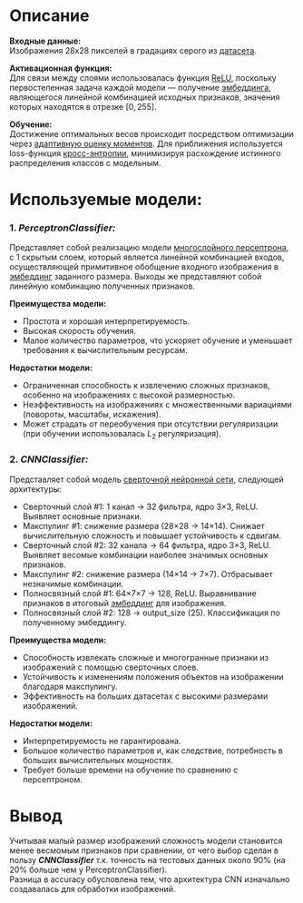 # Описание

**Входные данные:**  
Изображения 28x28 пикселей в градациях серого из [датасета](https://www.kaggle.com/datasets/datamunge/sign-language-mnist/data).  

**Активационная функция:**  
Для связи между слоями использовалась функция [ReLU](https://en.wikipedia.org/wiki/Rectifier_(neural_networks)), поскольку первостепенная задача каждой модели — получение [эмбеддинга](https://habr.com/ru/companies/wunderfund/articles/590651/), являющегося линейной комбинацией исходных признаков, значения которых находятся в отрезке $[0,255]$.  

**Обучение:**  
Достижение оптимальных весов происходит посредством оптимизации через [адаптивную оценку моментов](https://ru.wikipedia.org/wiki/%D0%A1%D1%82%D0%BE%D1%85%D0%B0%D1%81%D1%82%D0%B8%D1%87%D0%B5%D1%81%D0%BA%D0%B8%D0%B9_%D0%B3%D1%80%D0%B0%D0%B4%D0%B8%D0%B5%D0%BD%D1%82%D0%BD%D1%8B%D0%B9_%D1%81%D0%BF%D1%83%D1%81%D0%BA#Adam). Для приближения используется loss-функция [кросс-энтропии](https://translated.turbopages.org/proxy_u/en-ru.ru.da24c7ee-679e1856-687f88ba-74722d776562/https/en.wikipedia.org/wiki/Cross-entropy?), минимизируя расхождение истинного распределения классов с модельным.

# Используемые модели:

### 1. ***PerceptronClassifier:***
Представляет собой реализацию модели [многослойного персептрона](https://ru.wikipedia.org/wiki/%D0%9F%D0%B5%D1%80%D1%86%D0%B5%D0%BF%D1%82%D1%80%D0%BE%D0%BD), с 1 скрытым слоем, который является линейной комбинацией входов, осуществляющей примитивное обобщение входного изображения в [эмбеддинг](https://habr.com/ru/companies/wunderfund/articles/590651/) заданного размера. Выходы же представляют собой линейную комбинацию полученных признаков.

**Преимущества модели:**  
- Простота и хорошая интерпретируемость.
- Высокая скорость обучения.  
- Малое количество параметров, что ускоряет обучение и уменьшает требования к вычислительным ресурсам. 

**Недостатки модели:**  
- Ограниченная способность к извлечению сложных признаков, особенно на изображениях с высокой размерностью.  
- Неэффективность на изображениях с множественными вариациями (повороты, масштабы, искажения).  
- Может страдать от переобучения при отсутствии регуляризации (при обучении использовалась $L_2$ регуляризация).

### 2. ***CNNClassifier:***
Представляет собой модель [сверточной нейронной сети](https://ru.wikipedia.org/wiki/%D0%A1%D0%B2%D1%91%D1%80%D1%82%D0%BE%D1%87%D0%BD%D0%B0%D1%8F_%D0%BD%D0%B5%D0%B9%D1%80%D0%BE%D0%BD%D0%BD%D0%B0%D1%8F_%D1%81%D0%B5%D1%82%D1%8C), следующей архитектуры:
- Сверточный слой #1: 1 канал $\rightarrow$ 32 фильтра, ядро 3×3, ReLU. Выявляет основные признаки.
- Макспулинг #1: снижение размера (28×28 $\rightarrow$ 14×14). Снижает вычислительную сложность и повышает устойчивость к сдвигам.
- Сверточный слой #2: 32 канала $\rightarrow$ 64 фильтра, ядро 3×3, ReLU. Выявляет весомые комбинации наиболее значимых основных признаков.
- Макспулинг #2: снижение размера (14×14 $\rightarrow$ 7×7). Отбрасывает незначимые комбинации.
- Полносвязный слой #1: 64×7×7 $\rightarrow$ 128, ReLU. Выравнивание признаков в итоговый [эмбеддинг](https://habr.com/ru/companies/wunderfund/articles/590651/) для изображения.
- Полносвязный слой #2: 128 $\rightarrow$ output_size (25). Классификация по полученному эмбеддингу.

**Преимущества модели:**  
- Способность извлекать сложные и многогранные признаки из изображений с помощью сверточных слоев.
- Устойчивость к изменениям положения объектов на изображении благодаря макспулингу.
- Эффективность на больших датасетах с высокими размерами изображений.

**Недостатки модели:**  
- Интерпретируемость не гарантирована.
- Большое количество параметров и, как следствие, потребность в больших вычислительных мощностях.
- Требует больше времени на обучение по сравнению с персептроном.

# Вывод 
Учитывая малый размер изображений сложность модели становится менее весмомым признаков при сравнении, от чего выбор сделан в пользу ***CNNClassifier*** т.к. точность на тестовых данных около 90% (на 20% больше чем у PerceptronClassifier).\
Разница в accuracy обусловлена тем, что архитектура CNN изначально создавалась для обработки изображений.